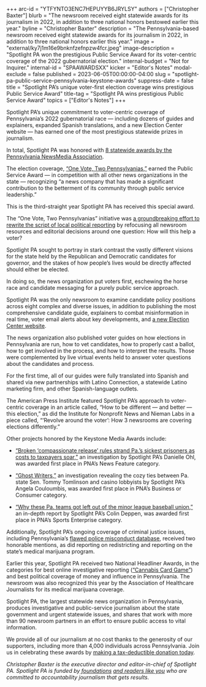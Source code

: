 +++
arc-id = "YTFYNTO3ENC7HEPUYYB6JRYLSY"
authors = ["Christopher Baxter"]
blurb = "The newsroom received eight statewide awards for its journalism in 2022, in addition to three national honors bestowed earlier this year."
byline = "Christopher Baxter"
description = "The Pennsylvania-based newsroom received eight statewide awards for its journalism in 2022, in addition to three national honors earlier this year."
image = "external/ky7j1m16e9bnknfzefnpzw4fcr.jpeg"
image-description = "Spotlight PA won the prestigious Public Service Award for its voter-centric coverage of the 2022 gubernatorial election."
internal-budget = "Not for Inquirer."
internal-id = "SPAAWARDSXX"
kicker = "Editor's Notes"
modal-exclude = false
published = 2023-06-05T00:00:00-04:00
slug = "spotlight-pa-public-service-pennsylvania-keystone-awards"
suppress-date = false
title = "Spotlight PA’s unique voter-first election coverage wins prestigious Public Service Award"
title-tag = "Spotlight PA wins prestigious Public Service Award"
topics = ["Editor's Notes"]
+++

Spotlight PA’s unique commitment to voter-centric coverage of Pennsylvania’s 2022 gubernatorial race — including dozens of guides and explainers, expanded Spanish translations, and a new Election Center website — has earned one of the most prestigious statewide prizes in journalism.

In total, Spotlight PA was honored with <a href="https://panewsmedia.org/wp-content/uploads/Awards/Keystone_Awards_Professional/2023_Winner_Lists/2023-Keystone-Media-Award-Winners-DI.pdf" target="_blank">8 statewide awards by the Pennsylvania NewsMedia Association</a>.

The election coverage, <a href="https://www.spotlightpa.org/news/2022/09/pa-election-2022-mastriano-shapiro-governor-our-coverage-explainer/" target="_blank">“One Vote, Two Pennsylvanias,”</a> earned the Public Service Award — in competition with all other news organizations in the state — recognizing “a news company that has made a significant contribution to the betterment of its community through public service leadership.”

This is the third-straight year Spotlight PA has received this special award.

The “One Vote, Two Pennsylvanias” initiative was <a href="https://www.spotlightpa.org/news/2022/09/pa-election-2022-mastriano-shapiro-governor-our-coverage-explainer/" target="_blank">a groundbreaking effort to rewrite the script of local political reporting</a> by refocusing all newsroom resources and editorial decisions around one question: How will this help a voter?

<script src="https://www.spotlightpa.org/embed.js" async></script><div data-spl-embed-version="1" data-spl-src="https://www.spotlightpa.org/embeds/donate/?eyebrow_text=A%20Quick%20Request&cta_text=CONTRIBUTE%20NOW&teaser_text=The%20future%20of%20Spotlight%20PA%20depends%20on%20your%20support.%20%3Cb%3EMake%20a%20tax-deductible%20gift%20now%3C%2Fb%3E%20to%20power%20some%20of%20the%20best%20investigative%20and%20public-service%20journalism%20in%20Pennsylvania."></div>

Spotlight PA sought to portray in stark contrast the vastly different visions for the state held by the Republican and Democratic candidates for governor, and the stakes of how people’s lives would be directly affected should either be elected.

In doing so, the news organization put voters first, eschewing the horse race and candidate messaging for a purely public service approach.

Spotlight PA was the only newsroom to examine candidate policy positions across eight complex and diverse issues, in addition to publishing the most comprehensive candidate guide, explainers to combat misinformation in real time, voter email alerts about key developments, and <a href="//spotlightpa.org/elections" target="_blank">a new Election Center website</a>.

The news organization also published voter guides on how elections in Pennsylvania are run, how to vet candidates, how to properly cast a ballot, how to get involved in the process, and how to interpret the results. Those were complemented by live virtual events held to answer voter questions about the candidates and process.

For the first time, all of our guides were fully translated into Spanish and shared via new partnerships with Latino Connection, a statewide Latino marketing firm, and other Spanish-language outlets.

The American Press Institute featured Spotlight PA’s approach to voter-centric coverage in an article called, “How to be different — and better — this election,” as did the Institute for Nonprofit News and Nieman Labs in a piece called, “‘Revolve around the voter’: How 3 newsrooms are covering elections differently.”

Other projects honored by the Keystone Media Awards include:

- <a href="https://www.spotlightpa.org/news/2022/03/pa-prison-life-sentence-compassionate-release/" target="_blank">“Broken ‘compassionate release’ rules strand Pa.’s sickest prisoners as costs to taxpayers soar,”</a> an investigation by Spotlight PA’s Danielle Ohl, was awarded first place in PNA’s News Feature category.

- <a href="https://www.spotlightpa.org/news/2022/04/parx-casino-tommy-tomlinson-lobbyist-emails/" target="_blank">“Ghost Writers,”</a> an investigation revealing the cozy ties between Pa. state Sen. Tommy Tomlinson and casino lobbyists by Spotlight PA’s Angela Couloumbis, was awarded first place in PNA’s Business or Consumer category.

- <a href="https://www.spotlightpa.org/news/2022/11/mlb-games-union-minor-league-baseball-mlbpa-pay-explainer/" target="_blank">“Why these Pa. teams got left out of the minor league baseball union,”</a> an in-depth report by Spotlight PA’s Colin Deppen, was awarded first place in PNA’s Sports Enterprise category.

<script src="https://www.spotlightpa.org/embed.js" async></script><div data-spl-embed-version="1" data-spl-src="https://www.spotlightpa.org/embeds/newsletter/"></div>

Additionally, Spotlight PA’s ongoing coverage of criminal justice issues, including Pennsylvania’s <a href="https://www.spotlightpa.org/news/2022/06/pennsylvania-police-hiring-misconduct-database/" target="_blank">flawed police misconduct database</a>, received two honorable mentions, as did reporting on redistricting and reporting on the state’s medical marijuana program.

Earlier this year, Spotlight PA received two National Headliner Awards, in the categories for best online investigative reporting (<a href="https://www.spotlightpa.org/series/unproven-unsafe/" target="_blank">“Cannabis Card Game”</a>) and best political coverage of money and influence in Pennsylvania. The newsroom was also recognized this year by the Association of Healthcare Journalists for its medical marijuana coverage.

Spotlight PA, the largest statewide news organization in Pennsylvania, produces investigative and public-service journalism about the state government and urgent statewide issues, and shares that work with more than 90 newsroom partners in an effort to ensure public access to vital information.

We provide all of our journalism at no cost thanks to the generosity of our supporters, including more than 4,000 individuals across Pennsylvania. Join us in celebrating these awards by <a href="https://www.spotlightpa.org/donate">making a tax-deductible donation today</a>.

<i>Christopher Baxter is the executive director and editor-in-chief of Spotlight PA. Spotlight PA is funded by</i><a href="https://www.spotlightpa.org/support"><i> foundations</i></a><i> </i><a href="https://www.spotlightpa.org/support"><i>and readers like you</i></a><i> who are committed to accountability journalism that gets results.</i>
